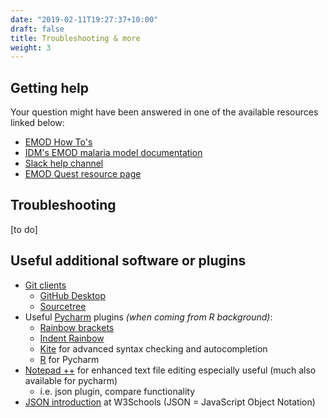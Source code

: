 ```yaml
---
date: "2019-02-11T19:27:37+10:00"
draft: false
title: Troubleshooting & more
weight: 3
---
```



## Getting help 
Your question might have been answered in one of the available resources linked below:

- [EMOD How To's](https://faculty-enrich-2022.netlify.app/modules/emod-how-to/emod-how-to/)
- [IDM's EMOD malaria model documentation](https://docs.idmod.org/projects/emod-malaria/en/latest/index.html)
- [Slack help channel](https://nu-idm-malaria.slack.com/archives/C013UV3NTL7)
- [EMOD Quest resource page](https://faculty-enrich-2022.netlify.app/resources/emod_quest/)

##  Troubleshooting

[to do]


##  Useful additional software or plugins
- [Git clients](https://git-scm.com/downloads/guis)
  - [GitHub Desktop](https://desktop.github.com/)
  - [Sourcetree](https://www.sourcetreeapp.com/)
- Useful [Pycharm](https://www.jetbrains.com/pycharm/) plugins _(when coming from R background)_: 
    - [Rainbow brackets](https://plugins.jetbrains.com/plugin/10080-rainbow-brackets)
    - [Indent Rainbow](https://plugins.jetbrains.com/plugin/13308-indent-rainbow)
    - [Kite](https://www.kite.com/integrations/pycharm/) for advanced syntax checking and autocompletion 
    - [R](https://www.jetbrains.com/help/pycharm/r-plugin-support.html) for Pycharm
- [Notepad ++](https://notepad-plus-plus.org/) for enhanced text file editing especially useful (much also available for pycharm)
   - i.e. json plugin, compare functionality
- [JSON introduction](https://www.w3schools.com/js/js_json_intro.asp)  at W3Schools (JSON = JavaScript Object Notation)  

